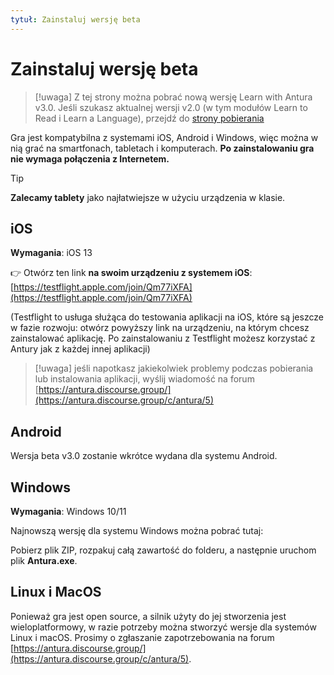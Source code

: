 ```yaml
---
tytuł: Zainstaluj wersję beta
---
```


<script setup>
import WindowsDownloadLink from '../../snippets/download_link.md'
</script>

# Zainstaluj wersję beta
> [!uwaga]
> Z tej strony można pobrać nową wersję Learn with Antura v3.0. Jeśli szukasz aktualnej wersji v2.0 (w tym modułów Learn to Read i Learn a Language), przejdź do [strony pobierania](../download.md)

Gra jest kompatybilna z systemami iOS, Android i Windows, więc można w nią grać na smartfonach, tabletach i komputerach. **Po zainstalowaniu gra nie wymaga połączenia z Internetem.**

> [!TIP]
> **Zalecamy tablety** jako najłatwiejsze w użyciu urządzenia w klasie.

## iOS
**Wymagania**: iOS 13
  
👉 Otwórz ten link **na swoim urządzeniu z systemem iOS**: [https://testflight.apple.com/join/Qm77iXFA](https://testflight.apple.com/join/Qm77iXFA)

(Testflight to usługa służąca do testowania aplikacji na iOS, które są jeszcze w fazie rozwoju: otwórz powyższy link na urządzeniu, na którym chcesz zainstalować aplikację. Po zainstalowaniu z Testflight możesz korzystać z Antury jak z każdej innej aplikacji)
> [!uwaga]
> jeśli napotkasz jakiekolwiek problemy podczas pobierania lub instalowania aplikacji, wyślij wiadomość na forum [https://antura.discourse.group/](https://antura.discourse.group/c/antura/5)

## Android
Wersja beta v3.0 zostanie wkrótce wydana dla systemu Android.

## Windows
**Wymagania**: Windows 10/11

Najnowszą wersję dla systemu Windows można pobrać tutaj:
<WindowsDownloadLink />

Pobierz plik ZIP, rozpakuj całą zawartość do folderu, a następnie uruchom plik **Antura.exe**.

## Linux i MacOS
Ponieważ gra jest open source, a silnik użyty do jej stworzenia jest wieloplatformowy, w razie potrzeby można stworzyć wersje dla systemów Linux i macOS.
Prosimy o zgłaszanie zapotrzebowania na forum [https://antura.discourse.group/](https://antura.discourse.group/c/antura/5).
